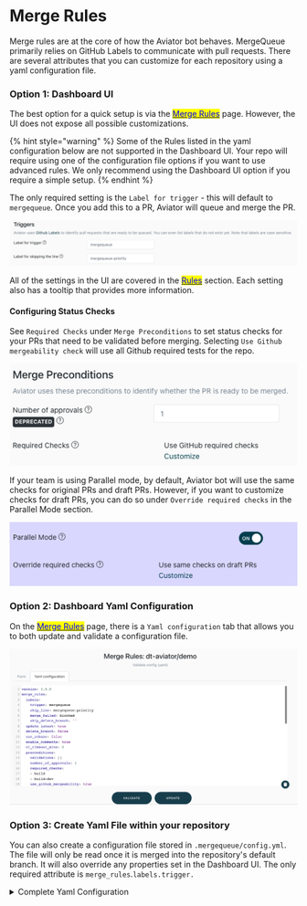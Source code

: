 # Merge Rules

Merge rules are at the core of how the Aviator bot behaves. MergeQueue primarily relies on GitHub Labels to communicate with pull requests. There are several attributes that you can customize for each repository using a yaml configuration file.

### Option 1: Dashboard UI

The best option for a quick setup is via the [<mark style="color:blue;">Merge Rules</mark>](https://app.aviator.co/github/rules) page. However, the UI does not expose all possible customizations.

{% hint style="warning" %}
Some of the Rules listed in the yaml configuration below are not supported in the Dashboard UI. Your repo will require using one of the configuration file options if you want to use advanced rules. We only recommend using the Dashboard UI option if you require a simple setup.
{% endhint %}

The only required setting is the `Label for trigger` -  this will default to `mergequeue`. Once you add this to a PR, Aviator will queue and merge the PR.

![Label for trigger is the only required setting.](<../../.gitbook/assets/Screen Shot 2022-05-23 at 5.43.35 PM.png>)

All of the settings in the UI are covered in the [<mark style="color:blue;">Rules</mark>](attributes-and-examples.md) section. Each setting also has a tooltip that provides more information.

#### Configuring Status Checks

See `Required Checks` under `Merge Preconditions` to set status checks for your PRs that need to be validated before merging. Selecting `Use Github mergeability check` will use all Github required tests for the repo.

![Select Required status checks.](<../../.gitbook/assets/Screen Shot 2022-07-13 at 4.34.12 PM.png>)

If your team is using Parallel mode, by default, Aviator bot will use the same checks for original PRs and draft PRs. However, if you want to customize checks for draft PRs, you can do so under `Override required checks` in the Parallel Mode section.

![Override required checks for draft PRs.](<../../.gitbook/assets/Screen Shot 2022-07-13 at 4.37.18 PM.png>)

### Option 2: Dashboard Yaml Configuration

On the [<mark style="color:blue;">Merge Rules</mark>](https://app.aviator.co/github/rules) page, there is a `Yaml configuration` tab that allows you to both update and validate a configuration file.

![](<../../.gitbook/assets/Screen Shot 2022-05-23 at 5.38.57 PM.png>)

### Option 3: Create Yaml File within your repository

You can also create a configuration file stored in `.mergequeue/config.yml`. The file will only be read once it is merged into the repository's default branch. It will also override any properties set in the Dashboard UI. The only required attribute is `merge_rules`.`labels.trigger.`

<details>

<summary>Complete Yaml Configuration</summary>

```yaml
version: 1.0.0
merge_rules:
  labels:
    trigger: "label_name"
    skip_line: "skip_line"
    merge_failed: "blocked"
    skip_delete_branch: "do-not-delete"
  update_latest: true
  delete_branch: false
  use_rebase: false
  publish_status_check: true
  base_branches:
    - master
    - /release-*/
  enable_comments: true
  ci_timeout_mins: 60
  require_all_checks_pass: false
  preconditions:
    validations:
    - name: missing JIRA ticket in PR title
      match:
        type: title
        regex:
        - -\s\[[^\]]*\]
        - ()
    - name: validation_body
      match:
        type: body
        regex:
        - -\s\[[^\]]*\]
    number_of_approvals: 1
    required_checks:
      - check_1
      - "check 2"
      - name: conditional_check
        acceptable_statuses:
          - skipped
          - success
    use_github_mergeability: true
    conversation_resolution_required: false
  merge_mode:
    type: "parallel"
    parallel_mode:
      use_affected_targets: false
      use_fast_forwarding: false
      max_parallel_builds: 10
      max_requeue_attempts: 3
      stuck_pr_label: "label"
      stuck_pr_timeout_mins: 90
      block_parallel_builds_label: "block_batch"
      check_mergeability_to_queue: false
      override_required_checks:
        - "check 1"
        - check_2
      batch_size: 1
      batch_max_wait_minutes: 0
      require_all_draft_checks_pass: false
  auto_update:
    enabled: false
    label: "auto_update"
    max_runs_for_update: 10
  merge_commit:
    use_title_and_body: true
    cut_body_before: "----"
    cut_body_after: "+++"
    apply_title_regexes:
      - pattern: "AVTR-"
        replace: "AVTR_"
      - pattern: "MQ-BOT"
        replace: "MQ BOT"
  merge_strategy:
    name: "squash"
    override_labels:
      squash: "mq-squash"
      rebase: "mq-rebase"
      merge: "mq-merge"
```

</details>
